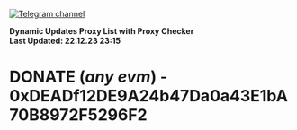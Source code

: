 [![Telegram channel](https://img.shields.io/endpoint?url=https://runkit.io/damiankrawczyk/telegram-badge/branches/master?url=https://t.me/n4z4v0d)](https://t.me/n4z4v0d) 

**Dynamic Updates Proxy List with Proxy Checker**  
**Last Updated: 22.12.23 23:15**

# DONATE (_any evm_) - 0xDEADf12DE9A24b47Da0a43E1bA70B8972F5296F2

